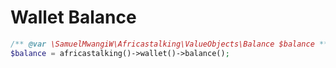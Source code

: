 # Wallet Balance

```php
/** @var \SamuelMwangiW\Africastalking\ValueObjects\Balance $balance **/
$balance = africastalking()->wallet()->balance();
```
